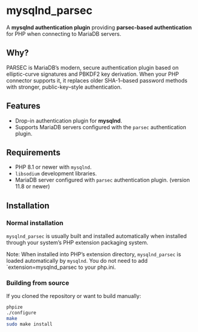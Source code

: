 # mysqlnd_parsec

A **mysqlnd authentication plugin** providing **parsec-based authentication** for PHP when connecting to MariaDB servers.

## Why?

PARSEC is MariaDB’s modern, secure authentication plugin based on elliptic-curve signatures and PBKDF2 key derivation.
When your PHP connector supports it, it replaces older SHA-1–based password methods with stronger, public-key–style authentication.

## Features

- Drop-in authentication plugin for **mysqlnd**.
- Supports MariaDB servers configured with the `parsec` authentication plugin.

## Requirements

- PHP 8.1 or newer with `mysqlnd`.
- `libsodium` development libraries.
- MariaDB server configured with `parsec` authentication plugin. (version 11.8 or newer)

## Installation

### Normal installation

`mysqlnd_parsec` is usually built and installed automatically when installed through your system’s PHP extension packaging system.

Note: When installed into PHP’s extension directory, `mysqlnd_parsec` is loaded automatically by `mysqlnd`.
You do not need to add `extension=mysqlnd_parsec to your php.ini.

### Building from source

If you cloned the repository or want to build manually:

```bash
phpize
./configure
make
sudo make install
